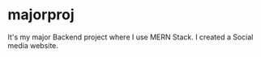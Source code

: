 # majorproj
It's my major Backend project where I use MERN Stack. I created a Social media website.
